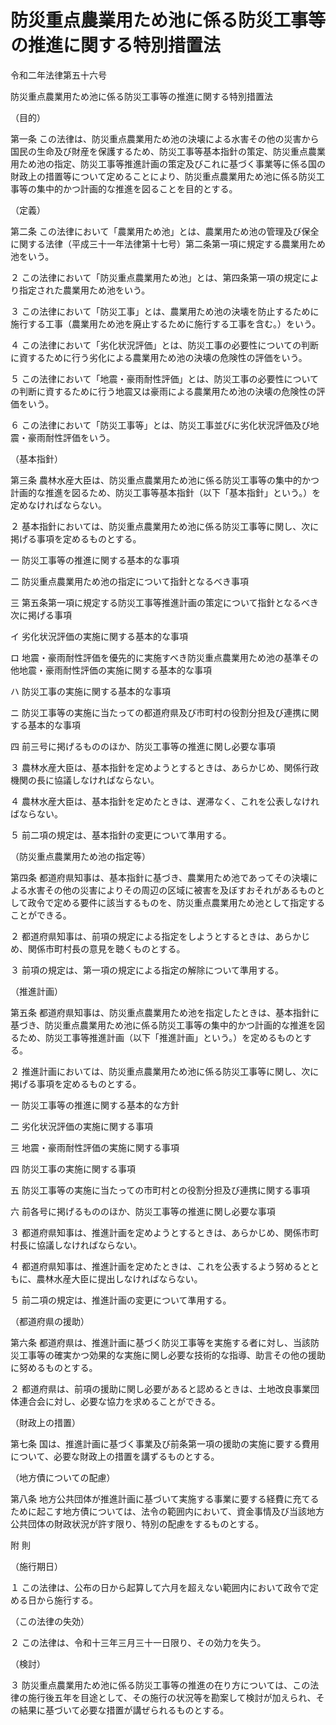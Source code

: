 # 防災重点農業用ため池に係る防災工事等の推進に関する特別措置法

令和二年法律第五十六号

防災重点農業用ため池に係る防災工事等の推進に関する特別措置法

（目的）

第一条 この法律は、防災重点農業用ため池の決壊による水害その他の災害から国民の生命及び財産を保護するため、防災工事等基本指針の策定、防災重点農業用ため池の指定、防災工事等推進計画の策定及びこれに基づく事業等に係る国の財政上の措置等について定めることにより、防災重点農業用ため池に係る防災工事等の集中的かつ計画的な推進を図ることを目的とする。

（定義）

第二条 この法律において「農業用ため池」とは、農業用ため池の管理及び保全に関する法律（平成三十一年法律第十七号）第二条第一項に規定する農業用ため池をいう。

２ この法律において「防災重点農業用ため池」とは、第四条第一項の規定により指定された農業用ため池をいう。

３ この法律において「防災工事」とは、農業用ため池の決壊を防止するために施行する工事（農業用ため池を廃止するために施行する工事を含む。）をいう。

４ この法律において「劣化状況評価」とは、防災工事の必要性についての判断に資するために行う劣化による農業用ため池の決壊の危険性の評価をいう。

５ この法律において「地震・豪雨耐性評価」とは、防災工事の必要性についての判断に資するために行う地震又は豪雨による農業用ため池の決壊の危険性の評価をいう。

６ この法律において「防災工事等」とは、防災工事並びに劣化状況評価及び地震・豪雨耐性評価をいう。

（基本指針）

第三条 農林水産大臣は、防災重点農業用ため池に係る防災工事等の集中的かつ計画的な推進を図るため、防災工事等基本指針（以下「基本指針」という。）を定めなければならない。

２ 基本指針においては、防災重点農業用ため池に係る防災工事等に関し、次に掲げる事項を定めるものとする。

一 防災工事等の推進に関する基本的な事項

二 防災重点農業用ため池の指定について指針となるべき事項

三 第五条第一項に規定する防災工事等推進計画の策定について指針となるべき次に掲げる事項

イ 劣化状況評価の実施に関する基本的な事項

ロ 地震・豪雨耐性評価を優先的に実施すべき防災重点農業用ため池の基準その他地震・豪雨耐性評価の実施に関する基本的な事項

ハ 防災工事の実施に関する基本的な事項

ニ 防災工事等の実施に当たっての都道府県及び市町村の役割分担及び連携に関する基本的な事項

四 前三号に掲げるもののほか、防災工事等の推進に関し必要な事項

３ 農林水産大臣は、基本指針を定めようとするときは、あらかじめ、関係行政機関の長に協議しなければならない。

４ 農林水産大臣は、基本指針を定めたときは、遅滞なく、これを公表しなければならない。

５ 前二項の規定は、基本指針の変更について準用する。

（防災重点農業用ため池の指定等）

第四条 都道府県知事は、基本指針に基づき、農業用ため池であってその決壊による水害その他の災害によりその周辺の区域に被害を及ぼすおそれがあるものとして政令で定める要件に該当するものを、防災重点農業用ため池として指定することができる。

２ 都道府県知事は、前項の規定による指定をしようとするときは、あらかじめ、関係市町村長の意見を聴くものとする。

３ 前項の規定は、第一項の規定による指定の解除について準用する。

（推進計画）

第五条 都道府県知事は、防災重点農業用ため池を指定したときは、基本指針に基づき、防災重点農業用ため池に係る防災工事等の集中的かつ計画的な推進を図るため、防災工事等推進計画（以下「推進計画」という。）を定めるものとする。

２ 推進計画においては、防災重点農業用ため池に係る防災工事等に関し、次に掲げる事項を定めるものとする。

一 防災工事等の推進に関する基本的な方針

二 劣化状況評価の実施に関する事項

三 地震・豪雨耐性評価の実施に関する事項

四 防災工事の実施に関する事項

五 防災工事等の実施に当たっての市町村との役割分担及び連携に関する事項

六 前各号に掲げるもののほか、防災工事等の推進に関し必要な事項

３ 都道府県知事は、推進計画を定めようとするときは、あらかじめ、関係市町村長に協議しなければならない。

４ 都道府県知事は、推進計画を定めたときは、これを公表するよう努めるとともに、農林水産大臣に提出しなければならない。

５ 前二項の規定は、推進計画の変更について準用する。

（都道府県の援助）

第六条 都道府県は、推進計画に基づく防災工事等を実施する者に対し、当該防災工事等の確実かつ効果的な実施に関し必要な技術的な指導、助言その他の援助に努めるものとする。

２ 都道府県は、前項の援助に関し必要があると認めるときは、土地改良事業団体連合会に対し、必要な協力を求めることができる。

（財政上の措置）

第七条 国は、推進計画に基づく事業及び前条第一項の援助の実施に要する費用について、必要な財政上の措置を講ずるものとする。

（地方債についての配慮）

第八条 地方公共団体が推進計画に基づいて実施する事業に要する経費に充てるために起こす地方債については、法令の範囲内において、資金事情及び当該地方公共団体の財政状況が許す限り、特別の配慮をするものとする。

附 則

（施行期日）

１ この法律は、公布の日から起算して六月を超えない範囲内において政令で定める日から施行する。

（この法律の失効）

２ この法律は、令和十三年三月三十一日限り、その効力を失う。

（検討）

３ 防災重点農業用ため池に係る防災工事等の推進の在り方については、この法律の施行後五年を目途として、その施行の状況等を勘案して検討が加えられ、その結果に基づいて必要な措置が講ぜられるものとする。
